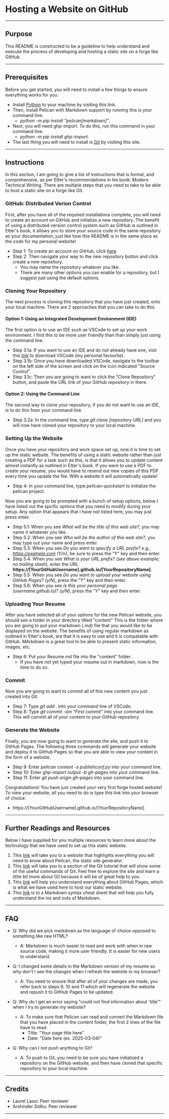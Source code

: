 # Hosting a Website on GitHub

---

## Purpose

This README is constructed to be a guideline to help understand and execute the process of developing and hosting a static site on a forge like GitHub. 

---

## Prerequisites

Before you get started, you will need to install a few things to ensure everything works for you.

- Install [Python](https://www.python.org/) to your machine by visiting this link.
- Then, install Pelican with Markdown support by running this is your command line: 
  - *python -m pip install "pelican[markdown]"*.
- Next, you will need ghp-import. To do this, run this command in your command line: 
  - *python -m pip install ghp-import*.
- The last thing you will need to install is [Git](https://git-scm.com/) by visiting this site.

---

## Instructions

In this section, I am going to give a list of instructions that is formal, and comprehensive, as per Etter's recommendations in his book: Modern Technical Writing. There are multiple steps that you need to take to be able to host a static site on a forge like Git.

### GitHub: Distributed Verion Control

First, after you have all of the required installations complete, you will need to create an account on GitHub and initialize a new repository. The benefit of using a distributed version control system such as GitHub is outlined in Etter's book, it allows you to store your source code in the same repository as your documentation, just like how this README is in the same place as the code for my personal website! 

- Step 1: To create an account on GitHub, click [here](https://github.com/)
- Step 2: Then navigate your way to the new repository button and click create a new repository. 
  - You may name the repository whatever you like.
  - There are many other options you can enable for a repository, but I suggest just using the default options.

### Cloning Your Repository

The next process is cloning this repository that you have just created, onto your local machine. There are 2 approaches that you can take to do this.

#### Option 1: Using an Integrated Development Environment (IDE)

The first option is to use an IDE such as VSCode to set up your work environment. I find this to be more user friendly than than simply just using the command line. 

- Step 3.1a: If you want to use an IDE and do not already have one, visit this [link](https://code.visualstudio.com/download) to download VSCode (my personal favourtie).
- Step 3.1b: Once you have downloaded VSCode, navigate to the toolbar on the left side of the screen and click on the icon indicated "Source Control".
- Step 3.1c: Then you are going to want to click the "Clone Repository" button, and paste the URL link of your GitHub repository in there. 

#### Option 2: Using the Command Line

The second way to clone your repository, if you do not want to use an IDE, is to do this from your command line.

- Step 3.2a: In the command line, type *git clone [repository URL]* and you will now have cloned your repository to your local machine.

### Setting Up the Website

Once you have your repository and work space set up, now it is time to set up the static website. The benefits of using a static website rather than just creating a PDF for a task such as this, is that it allows you to update content almost instantly as outlined in Etter's book. If you were to use a PDF to create your resume, you would have to resend out new copies of this PDF every time you update the file. With a website it will automatically update!

- Step 4: In your command line, type *pelican-quickstart* to initialize the pelican project.

Now you are going to be prompted with a bunch of setup options, below I have listed out the spcific options that you need to modify during your setup. Any option that appears that i have not listed here, you may just press enter. 

- Step 5.1: When you see *What will be the title of this web site?*, you may name it whatever you like.
- Step 5.2: When you see *Who will be the author of this web site?*, you may type out your name and press enter. 
- Step 5.3: When you see *Do you want to specify a URL prefix? e.g., https://example.com (Y/n)*, be sure to press the "Y" key and then enter. 
- Step 5.4: When you see *What is your URL prefix? (see above example; no trailing slash)*, enter the URL **https://[YourGitHubUsername].github.io/[YourRepositoryName]**.
- Step 5.5: When you see *Do you want to upload your website using GitHub Pages? (y/N)*, press the "Y" key and then enter.
- Step 5.6: When you see *Is this your personal page (username.github.io)? (y/N)*, press the "Y" key and then enter.

### Uploading Your Resume

After you have selected all of your options for the new Pelican website, you should see a folder in your directory titled "content" This is the folder where you are going to put your markdown (.md) file that you would like to be displayed on the website. The benefits of using regular markdown as outlined in Etter's book, are that it is easy to use and it is compatable with GitHub. MArkdown is a great tool to be able to present static information, images, etc.

- Step 6: Put your Resume.md file into the "content" folder.
  - If you have not yet typed your resume out in markdown, now is the time to do so. 

### Commit

Now you are going to want to commit all of this new content you just created into Git.

- Step 7: Type *git add .* into your command line of VSCode.
- Step 8: Type *git commit -am "First commit"* into your command line. This will commit all of your content to your GitHub repository. 

### Generate the Website

Finally, you are now going to want to generate the site, and push it to GitHub Pages. The following three commands will generate your website and deploy it to GitHub Pages so that you are able to view your content in the form of a website. 

- Step 9: Enter *pelican content -s publishconf.py* into your command line.
- Step 10: Enter *ghp-import output -b gh-pages* into your command line.
- Step 11: Enter *git push origin gh-pages* into your command line. 

Congratulations! You have just created your very first forge hosted website! To view your website, all you need to do is type this link into your browser of choice:
- https://[YourGitHubUsername].github.io/[YourRepositoryName]

--- 

## Further Readings and Resources

Below I have supplied for you multiple resources to learn more about the technology that we have used to set up this static website.

1. This [link](https://docs.getpelican.com/en/latest/quickstart.html) will take you to a website that highlights everything you will need to know about Pelican, the static site generator.
2. This [link](https://docs.github.com/en/get-started/using-git/about-git) will take you to a section of the Git tutorial that will show some of the useful commands of Git. Feel free to explore the site and learn a little bit more about Git because it will be of great help to you. 
3. This [link](https://docs.github.com/en/pages/getting-started-with-github-pages/about-github-pages) will help you understand everything about GitHub Pages, which is what we have used here to host our static website. 
4. This [link](https://www.markdownguide.org/basic-syntax/) is to a Markdown syntax cheat sheet that will help you fully understand the ins and outs of Markdown.

---

## FAQ

- Q: Why did we pick markdown as the language of choice opposed to something like raw HTML?
  - A: Markdown is much easier to read and work with when in raw source code, making it more user friendly. It is easier for new users to understand.

- Q: I changed some details in the Markdown version of my resume so why don’t I see the changes when I refresh the website in my browser?
  - A: You need to ensure that after all of your changes are made, you refer back to steps 9, 10 and 11 which will regenerate the website and repush it to GitHub Pages to be updated. 

- Q: Why do I get an error saying "could not find information about 'title'" when I try to generate my website?
  - A: To make sure that Pelican can read and convert the Markdown file that you have placed in the content folder, the first 2 lines of the file have to read:
    - Title: "Your page title here"
    - Date: "Date here (ex. 2025-03-04)"

- Q: Why can I not push anything to Git?
  - A: To push to Git, you need to be sure you have initialized a repository on the GitHub website, and then have cloned that specific repository to your local machine.

---

## Credits

- Laurel Lassi: Peer reviewer
- Arshinder Sidhu: Peer reviewer

---

